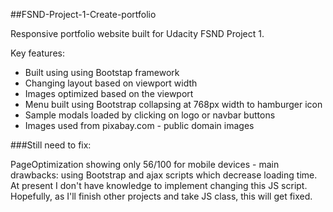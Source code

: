##FSND-Project-1-Create-portfolio

Responsive portfolio website built for Udacity FSND Project 1.

Key features:

* Built using using Bootstap framework
* Changing layout based on viewport width
* Images optimized based on the viewport
* Menu built using Bootstrap collapsing at 768px width to hamburger icon
* Sample modals loaded by clicking on logo or navbar buttons
* Images used from pixabay.com - public domain images

###Still need to fix:

PageOptimization showing only 56/100 for mobile devices - main drawbacks: using Bootstrap and ajax scripts which decrease loading time. At present I don't have knowledge to implement changing this JS script. Hopefully, as I'll finish other projects and take JS class, this will get fixed.
